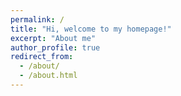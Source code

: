 ```yaml
---
permalink: /
title: "Hi, welcome to my homepage!"
excerpt: "About me"
author_profile: true
redirect_from: 
  - /about/
  - /about.html
---
```



